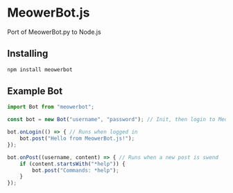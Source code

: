 # MeowerBot.js
Port of MeowerBot.py to Node.js
## Installing
```bash
npm install meowerbot
```
## Example Bot
```js
import Bot from "meowerbot";

const bot = new Bot("username", "password"); // Init, then login to Meower

bot.onLogin(() => { // Runs when logged in
    bot.post("Hello from MeowerBot.js!");
});

bot.onPost((username, content) => { // Runs when a new post is swend
    if (content.startsWith("*help")) {
        bot.post("Commands: *help");
    }
});
```
